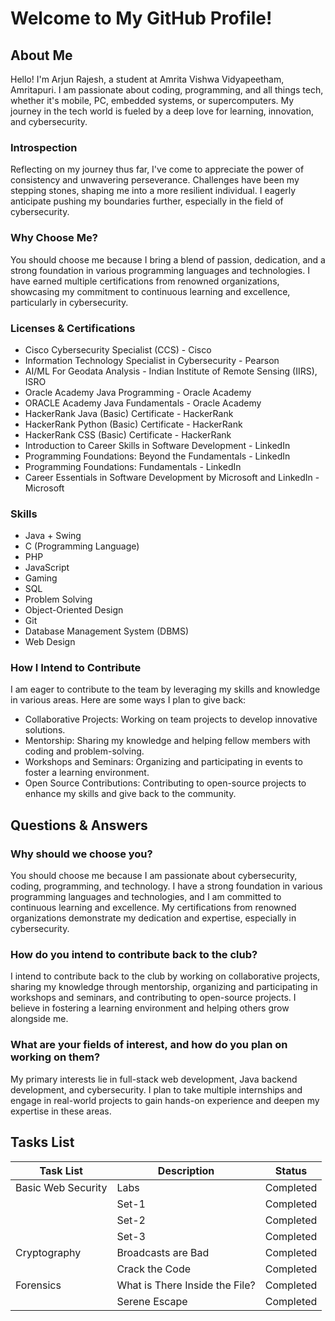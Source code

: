 # Welcome to My GitHub Profile!

## About Me

Hello! I'm Arjun Rajesh, a student at Amrita Vishwa Vidyapeetham, Amritapuri. I am passionate about coding, programming, and all things tech, whether it's mobile, PC, embedded systems, or supercomputers. My journey in the tech world is fueled by a deep love for learning, innovation, and cybersecurity.

### Introspection

Reflecting on my journey thus far, I've come to appreciate the power of consistency and unwavering perseverance. Challenges have been my stepping stones, shaping me into a more resilient individual. I eagerly anticipate pushing my boundaries further, especially in the field of cybersecurity.

### Why Choose Me?

You should choose me because I bring a blend of passion, dedication, and a strong foundation in various programming languages and technologies. I have earned multiple certifications from renowned organizations, showcasing my commitment to continuous learning and excellence, particularly in cybersecurity.

### Licenses & Certifications

- Cisco Cybersecurity Specialist (CCS) - Cisco
- Information Technology Specialist in Cybersecurity - Pearson
- AI/ML For Geodata Analysis - Indian Institute of Remote Sensing (IIRS), ISRO
- Oracle Academy Java Programming - Oracle Academy
- ORACLE Academy Java Fundamentals - Oracle Academy
- HackerRank Java (Basic) Certificate - HackerRank
- HackerRank Python (Basic) Certificate - HackerRank
- HackerRank CSS (Basic) Certificate - HackerRank
- Introduction to Career Skills in Software Development - LinkedIn
- Programming Foundations: Beyond the Fundamentals - LinkedIn
- Programming Foundations: Fundamentals - LinkedIn
- Career Essentials in Software Development by Microsoft and LinkedIn - Microsoft

### Skills

- Java + Swing
- C (Programming Language)
- PHP
- JavaScript
- Gaming
- SQL
- Problem Solving
- Object-Oriented Design
- Git
- Database Management System (DBMS)
- Web Design

### How I Intend to Contribute

I am eager to contribute to the team by leveraging my skills and knowledge in various areas. Here are some ways I plan to give back:

- Collaborative Projects: Working on team projects to develop innovative solutions.
- Mentorship: Sharing my knowledge and helping fellow members with coding and problem-solving.
- Workshops and Seminars: Organizing and participating in events to foster a learning environment.
- Open Source Contributions: Contributing to open-source projects to enhance my skills and give back to the community.

## Questions & Answers

### Why should we choose you?

You should choose me because I am passionate about cybersecurity, coding, programming, and technology. I have a strong foundation in various programming languages and technologies, and I am committed to continuous learning and excellence. My certifications from renowned organizations demonstrate my dedication and expertise, especially in cybersecurity.

### How do you intend to contribute back to the club?

I intend to contribute back to the club by working on collaborative projects, sharing my knowledge through mentorship, organizing and participating in workshops and seminars, and contributing to open-source projects. I believe in fostering a learning environment and helping others grow alongside me.

### What are your fields of interest, and how do you plan on working on them?

My primary interests lie in full-stack web development, Java backend development, and cybersecurity. I plan to take multiple internships and engage in real-world projects to gain hands-on experience and deepen my expertise in these areas.

## Tasks List

| Task List | Description | Status |
|-----------|-------------|--------|
| Basic Web Security | Labs | Completed |
|  | Set-1 | Completed |
|  | Set-2 | Completed |
|  | Set-3 | Completed |
| Cryptography | Broadcasts are Bad | Completed |
|  | Crack the Code | Completed |
| Forensics | What is There Inside the File? | Completed |
|  | Serene Escape | Completed |

